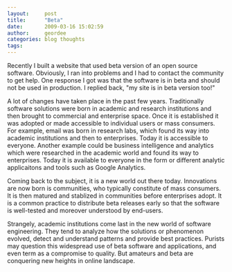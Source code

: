 ```yaml
---
layout:     post
title:      "Beta"
date:       2009-03-16 15:02:59
author:     geordee
categories: blog thoughts
tags:       
---
```


Recently I built a website that used beta version of an open source software. Obviously, I ran into problems and I had to contact the community to get help. One response I got was that the software is in beta and should not be used in production. I replied back, "my site is in beta version too!"

A lot of changes have taken place in the past few years. Traditionally software solutions were born in academic and research institutions and then brought to commercial and enterprise space. Once it is established it was adopted or made accessible to individual users or mass consumers. For example, email was born in research labs, which found its way into academic institutions and then to enterprises. Today it is accessible to everyone. Another example could be business intelligence and analytics which were researched in the academic world and found its way to enterprises. Today it is available to everyone in the form or different analytic applicaitons and tools such as Google Analytics.

Coming back to the subject, it is a new world out there today. Innovations are now born is communities, who typically constitute of mass consumers. It is then matured and stablized in communities before enterprises adopt. It is a common practice to distribute beta releases early so that the software is well-tested and moreover understood by end-users.

Strangely, academic institutions come last in the new world of software engineering. They tend to analyze how the solutions or phenomenon evolved, detect and understand patterns and provide best practices. Purists may question this widespread use of beta software and applications, and even term as a compromise to quality. But amateurs and beta are conquering new heights in online landscape.
